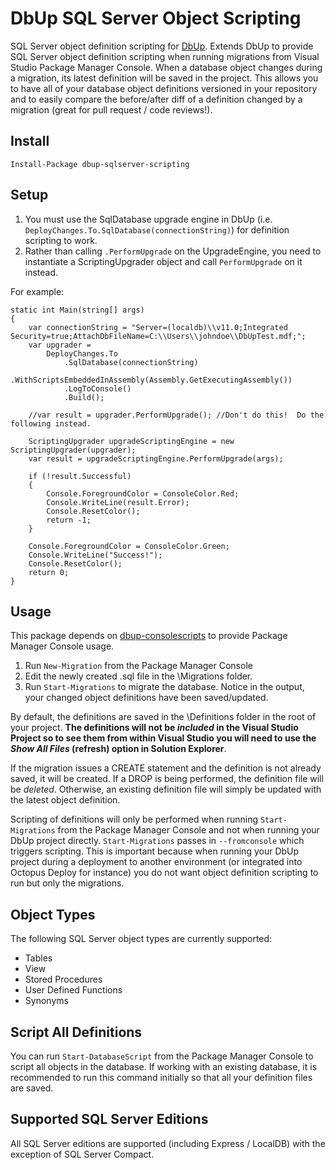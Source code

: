 # DbUp SQL Server Object Scripting
SQL Server object definition scripting for [DbUp](http://dbup.github.io/).  Extends DbUp to provide SQL Server object definition scripting when running migrations from Visual Studio Package Manager Console.  When a database object changes during a migration, its latest definition will be saved in the project.  This allows you to have all of your database object definitions versioned in your repository and to easily compare the before/after diff of a definition changed by a migration (great for pull request / code reviews!).   

## Install
    Install-Package dbup-sqlserver-scripting

## Setup

1. You must use the SqlDatabase upgrade engine in DbUp (i.e. `DeployChanges.To.SqlDatabase(connectionString)`) for definition scripting to work.
2. Rather than calling `.PerformUpgrade` on the UpgradeEngine, you need to instantiate a ScriptingUpgrader object and call `PerformUpgrade` on it instead.

For example:

    static int Main(string[] args)
    {
        var connectionString = "Server=(localdb)\\v11.0;Integrated Security=true;AttachDbFileName=C:\\Users\\johndoe\\DbUpTest.mdf;";
        var upgrader =
            DeployChanges.To
                .SqlDatabase(connectionString)
                .WithScriptsEmbeddedInAssembly(Assembly.GetExecutingAssembly())
                .LogToConsole()
                .Build();

        //var result = upgrader.PerformUpgrade(); //Don't do this!  Do the following instead.

        ScriptingUpgrader upgradeScriptingEngine = new ScriptingUpgrader(upgrader);
        var result = upgradeScriptingEngine.PerformUpgrade(args);

        if (!result.Successful)
        {
            Console.ForegroundColor = ConsoleColor.Red;
            Console.WriteLine(result.Error);
            Console.ResetColor();
            return -1;
        }

        Console.ForegroundColor = ConsoleColor.Green;
        Console.WriteLine("Success!");
        Console.ResetColor();
        return 0;
    }

## Usage
This package depends on [dbup-consolescripts](https://github.com/bradyholt/dbup-consolescripts) to provide Package Manager Console usage.

1. Run `New-Migration` from the Package Manager Console
2. Edit the newly created .sql file in the \Migrations folder.
3. Run `Start-Migrations` to migrate the database.  Notice in the output, your changed object definitions have been saved/updated.

By default, the definitions are saved in the \Definitions folder in the root of your project.  **The definitions will not be *included* in the Visual Studio Project so to see them from within Visual Studio you will need to use the *Show All Files* (refresh) option in Solution Explorer**.

If the migration issues a CREATE statement and the definition is not already saved, it will be created.  If a DROP is being performed, the definition file will be *deleted*.  Otherwise, an existing definition file will simply be updated with the latest object definition.

Scripting of definitions will only be performed when running `Start-Migrations` from the Package Manager Console and not when running your DbUp project directly.  `Start-Migrations` passes in `--fromconsole` which triggers scripting.  This is important because when running your DbUp project during a deployment to another environment (or integrated into Octopus Deploy for instance) you do not want object definition scripting to run but only the migrations.

## Object Types
The following SQL Server object types are currently supported:

* Tables
* View
* Stored Procedures
* User Defined Functions
* Synonyms

## Script All Definitions
You can run `Start-DatabaseScript` from the Package Manager Console to script all objects in the database.  If working with an existing database, it is recommended to run this command initially so that all your definition files are saved.  

## Supported SQL Server Editions
All SQL Server editions are supported (including Express / LocalDB) with the exception of SQL Server Compact. 
